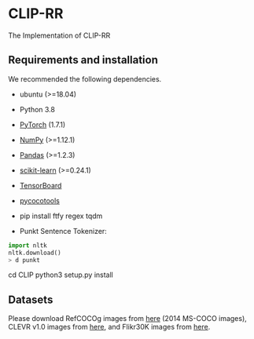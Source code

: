 # CLIP-RR
The Implementation of CLIP-RR

## Requirements and installation
We recommended the following dependencies.
* ubuntu (>=18.04)

* Python 3.8

* [PyTorch](https://pytorch.org/) (1.7.1)

* [NumPy](https://numpy.org/) (>=1.12.1)

* [Pandas](https://pandas.pydata.org/) (>=1.2.3)

* [scikit-learn](https://scikit-learn.org/stable/) (>=0.24.1)

* [TensorBoard](https://github.com/TeamHG-Memex/tensorboard_logger) 

* [pycocotools](https://github.com/cocodataset/cocoapi) 

* pip install ftfy regex tqdm

* Punkt Sentence Tokenizer:

``` python
import nltk
nltk.download()
> d punkt
``` 
cd CLIP
python3 setup.py install

## Datasets
Please download RefCOCOg images from [here](https://cocodataset.org/#download) (2014 MS-COCO images), CLEVR v1.0 images from [here](https://cs.stanford.edu/people/jcjohns/clevr/), and Flikr30K images from [here](https://www.kaggle.com/datasets/hsankesara/flickr-image-dataset).
